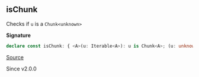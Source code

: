 ## isChunk

Checks if `u` is a `Chunk<unknown>`

**Signature**

```ts
declare const isChunk: { <A>(u: Iterable<A>): u is Chunk<A>; (u: unknown): u is Chunk<unknown>; }
```

[Source](https://github.com/Effect-TS/effect/tree/main/packages/effect/src/Chunk.ts#L214)

Since v2.0.0